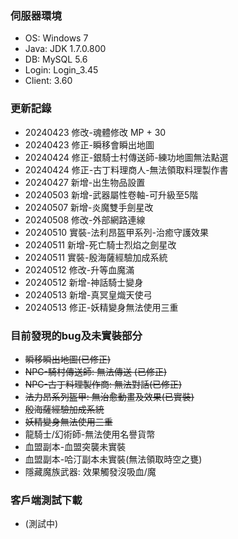 ### 伺服器環境
- OS: Windows 7 
- Java: JDK 1.7.0.800
- DB: MySQL 5.6
- Login: Login_3.45
- Client: 3.60 

### 更新記錄
- 20240423 修改-魂體修改 MP + 30
- 20240423 修正-瞬移會瞬出地圖
- 20240424 修正-銀騎士村傳送師-練功地圖無法點選
- 20240424 修正-古丁料理商人-無法領取料理製作書
- 20240427 新增-出生物品設置
- 20240503 新增-武器屬性卷軸-可升級至5階
- 20240507 新增-炎魔雙手劍星改
- 20240508 修改-外部網路連線
- 20240510 實裝-法利昂盔甲系列-治癒守護效果
- 20240511 新增-死亡騎士烈焰之劍星改
- 20240511 實裝-殷海薩經驗加成系統
- 20240512 修改-升等血魔滿
- 20240512 新增-神話騎士變身
- 20240513 新增-真冥皇熾天使弓
- 20240513 修正-妖精變身無法使用三重

### 目前發現的bug及未實裝部分
- ~~瞬移瞬出地圖(已修正)~~
- ~~NPC-騎村傳送師: 無法傳送 (已修正)~~
- ~~NPC-古丁料理製作商: 無法對話(已修正)~~
- ~~法力昂系列盔甲: 無治愈動畫及效果(已實裝)~~
- ~~殷海薩經驗加成系統~~
- ~~妖精變身無法使用三重~~
- 龍騎士/幻術師-無法使用名譽貨幣
- 血盟副本-血盟突襲未實裝
- 血盟副本-哈汀副本未實裝(無法領取時空之甕)
- 隱藏魔族武器: 效果觸發沒吸血/魔

### 客戶端測試下載
- (測試中)
